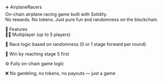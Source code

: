 ✈️ AirplaneRacers        
On-chain airplane racing game built with Solidity.      
No rewards. No tokens. Just pure fun and randomness on the blockchain.        
      
🧩 Features      
👨‍✈️ Multiplayer (up to 5 players)         
        
🔄 Race logic based on randomness (0 or 1 stage forward per round) 
 
🏁 Win by reaching stage 5 first    
        
⚙️ Fully on-chain game logic    
     
❌ No gambling, no tokens, no payouts — just a game    
  

